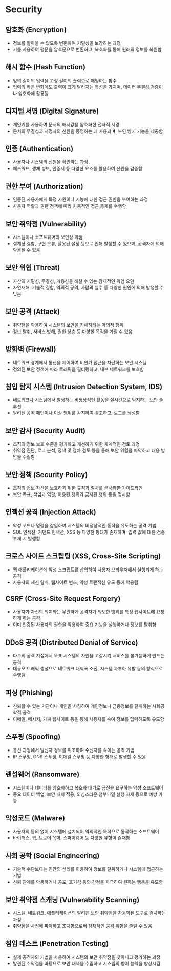 # Security

## 암호화 (Encryption)

- 정보를 알아볼 수 없도록 변환하여 기밀성을 보장하는 과정
- 키를 사용하여 평문을 암호문으로 변환하고, 복호화를 통해 원래의 정보를 복원함

## 해시 함수 (Hash Function)

- 임의 길이의 입력을 고정 길이의 출력으로 매핑하는 함수
- 입력의 작은 변화에도 출력이 크게 달라지는 특성을 가지며, 데이터 무결성 검증이나 암호화에 활용됨

## 디지털 서명 (Digital Signature)

- 개인키를 사용하여 문서의 해시값을 암호화한 전자적 서명
- 문서의 무결성과 서명자의 신원을 증명하는 데 사용되며, 부인 방지 기능을 제공함

## 인증 (Authentication)

- 사용자나 시스템의 신원을 확인하는 과정
- 패스워드, 생체 정보, 인증서 등 다양한 요소를 활용하여 신원을 검증함

## 권한 부여 (Authorization)

- 인증된 사용자에게 특정 자원이나 기능에 대한 접근 권한을 부여하는 과정
- 사용자 역할과 권한 정책에 따라 차등적인 접근 통제를 수행함

## 보안 취약점 (Vulnerability)

- 시스템이나 소프트웨어의 보안상 약점
- 설계상 결함, 구현 오류, 잘못된 설정 등으로 인해 발생할 수 있으며, 공격자에 의해 악용될 수 있음

## 보안 위협 (Threat)

- 자산의 기밀성, 무결성, 가용성을 해칠 수 있는 잠재적인 위험 요인
- 자연재해, 기술적 결함, 악의적 공격, 사람의 실수 등 다양한 원인에 의해 발생할 수 있음

## 보안 공격 (Attack)

- 취약점을 악용하여 시스템의 보안을 침해하려는 악의적 행위
- 정보 탈취, 서비스 방해, 권한 상승 등 다양한 목적을 가질 수 있음

## 방화벽 (Firewall)

- 네트워크 경계에서 통신을 제어하여 비인가 접근을 차단하는 보안 시스템
- 정의된 보안 정책에 따라 트래픽을 필터링하고, 내부 네트워크를 보호함

## 침입 탐지 시스템 (Intrusion Detection System, IDS)

- 네트워크나 시스템에서 발생하는 비정상적인 활동을 실시간으로 탐지하는 보안 솔루션
- 알려진 공격 패턴이나 이상 행위를 감지하여 경고하고, 로그를 생성함

## 보안 감사 (Security Audit)

- 조직의 정보 보호 수준을 평가하고 개선하기 위한 체계적인 검토 과정
- 취약점 진단, 로그 분석, 정책 및 절차 검토 등을 통해 보안 위험을 파악하고 대응 방안을 수립함

## 보안 정책 (Security Policy)

- 조직의 정보 자산을 보호하기 위한 규칙과 절차를 문서화한 가이드라인
- 보안 목표, 책임과 역할, 허용된 행위와 금지된 행위 등을 명시함

## 인젝션 공격 (Injection Attack)

- 악성 코드나 명령을 삽입하여 시스템의 비정상적인 동작을 유도하는 공격 기법
- SQL 인젝션, 커맨드 인젝션, XSS 등 다양한 형태가 존재하며, 입력 값에 대한 검증 부재 시 발생함

## 크로스 사이트 스크립팅 (XSS, Cross-Site Scripting)

- 웹 애플리케이션에 악성 스크립트를 삽입하여 사용자 브라우저에서 실행되게 하는 공격
- 사용자의 세션 탈취, 웹사이트 변조, 악성 트랜잭션 유도 등에 악용됨

## CSRF (Cross-Site Request Forgery)

- 사용자가 자신의 의지와는 무관하게 공격자가 의도한 행위를 특정 웹사이트에 요청하게 하는 공격
- 이미 인증된 사용자의 권한을 악용하여 중요 기능을 실행하거나 정보를 탈취함

## DDoS 공격 (Distributed Denial of Service)

- 다수의 공격 지점에서 목표 시스템의 자원을 고갈시켜 서비스를 불가능하게 만드는 공격
- 대규모 트래픽 생성으로 네트워크 대역폭 소진, 시스템 과부하 유발 등의 방식으로 수행됨

## 피싱 (Phishing)

- 신뢰할 수 있는 기관이나 개인을 사칭하여 개인정보나 금융정보를 탈취하는 사회공학적 공격
- 이메일, 메시지, 가짜 웹사이트 등을 통해 사용자를 속여 정보를 입력하도록 유도함

## 스푸핑 (Spoofing)

- 통신 과정에서 발신자 정보를 위조하여 수신자를 속이는 공격 기법
- IP 스푸핑, DNS 스푸핑, 이메일 스푸핑 등 다양한 형태로 발생할 수 있음

## 랜섬웨어 (Ransomware)

- 시스템이나 데이터를 암호화하고 복호화 대가로 금전을 요구하는 악성 소프트웨어
- 중요 데이터 백업, 보안 패치 적용, 의심스러운 첨부파일 실행 자제 등으로 예방 가능

## 악성코드 (Malware)

- 사용자의 동의 없이 시스템에 설치되어 악의적인 목적으로 동작하는 소프트웨어
- 바이러스, 웜, 트로이 목마, 스파이웨어 등 다양한 유형이 존재함

## 사회 공학 (Social Engineering)

- 기술적 수단보다는 인간의 심리를 이용하여 정보를 탈취하거나 시스템에 접근하는 기법
- 신뢰 관계를 악용하거나 공포, 호기심 등의 감정을 자극하여 원하는 행동을 유도함

## 보안 취약점 스캐닝 (Vulnerability Scanning)

- 시스템, 네트워크, 애플리케이션의 알려진 보안 취약점을 자동화된 도구로 검사하는 과정
- 취약점을 사전에 파악하고 조치함으로써 잠재적인 공격 위험을 줄일 수 있음

## 침입 테스트 (Penetration Testing)

- 실제 공격자의 기법을 사용하여 시스템의 보안 취약점을 찾아내고 평가하는 과정
- 발견된 취약점을 바탕으로 보안 대책을 수립하고 시스템의 방어 능력을 향상시킴
